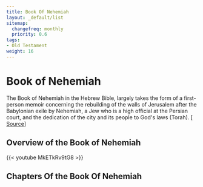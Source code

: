 ```yaml
---
title: Book Of Nehemiah
layout: _default/list
sitemap:
  changefreq: monthly
  priority: 0.6
tags:
- Old Testament
weight: 16
---
```

# Book of Nehemiah

The Book of Nehemiah in the Hebrew Bible, largely takes the form of a first-person memoir concerning the rebuilding of the walls of Jerusalem after the Babylonian exile by Nehemiah, a Jew who is a high official at the Persian court, and the dedication of the city and its people to God's laws (Torah). [ [Source](https://en.wikipedia.org/wiki/Book_of_Nehemiah)]

## Overview of the Book of Nehemiah
{{< youtube MkETkRv9tG8 >}}

## Chapters Of the Book Of Nehemiah